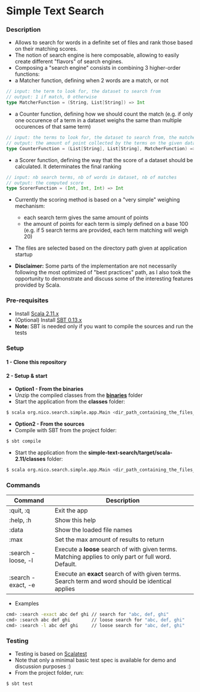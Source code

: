 # Simple Text Search

### Description
 * Allows to search for words in a definite set of files and rank those based on their matching scores.
 * The notion of search engine is here composable, allowing to easily create different "flavors" of search engines.
 * Composing a "search engine" consists in combining 3 higher-order functions:
  * a Matcher function, defining when 2 words are a match, or not
```scala
// input: the term to look for, the dataset to search from
// output: 1 if match, 0 otherwise
type MatcherFunction = (String, List[String]) => Int
```
  * a Counter function, defining how we should count the match (e.g. if only one occurence of a term in a dataset weighs the same than multiple occurences of that same term)
```scala
// input: the terms to look for, the dataset to search from, the matcher method
// output: the amount of point collected by the terms on the given dataset
type CounterFunction = (List[String], List[String], MatcherFunction) => Int
```
  * a Scorer function, defining the way that the score of a dataset should be calculated. It determinates the final ranking
```scala
// input: nb search terms, nb of words in dataset, nb of matches
// output: the computed score
type ScorerFunction = (Int, Int, Int) => Int
```  
 * Currently the scoring method is based on a "very simple" weighing mechanism:
   * each search term gives the same amount of points
   * the amount of points for each term is simply defined on a base 100 (e.g. if 5 search terms are provided, each term matching will weigh 20)
 * The files are selected based on the directory path given at application startup

 * **Disclaimer:** Some parts of the implementation are not necessarily following the most optimized of "best practices" path, as I also took the opportunity to demonstrate and discuss some of the interesting features provided by Scala. 

### Pre-requisites
 * Install [Scala 2.11.x](https://www.scala-lang.org/download/)
 * (Optional) Install [SBT 0.13.x](http://www.scala-sbt.org/download.html)
  * **Note:** SBT is needed only if you want to compile the sources and run the tests

### Setup

#### 1 - Clone this repository

#### 2 - Setup & start
 * **Option1 - From the binaries**
  * Unzip the compiled classes from the [**binaries**](https://github.com/thepotatofield/text-search/tree/master/binaries) folder   
  * Start the application from the **classes** folder:
```bash
$ scala org.nico.search.simple.app.Main <dir_path_containing_the_files_to_load_and_search_from>
```
 * **Option2 - From the sources**
  * Compile with SBT from the project folder:
```bash
$ sbt compile
```
  * Start the application from the **simple-text-search/target/scala-2.11/classes** folder:   
```bash
$ scala org.nico.search.simple.app.Main <dir_path_containing_the_files_to_load_and_search_from>
```

### Commands

| Command       | Description   |
| ------------- | ------------- |
| :quit, :q | Exit the app |
| :help, :h | Show this help |
| :data | Show the loaded file names |
| :max | Set the max amount of results to return |
| :search -loose, -l <terms> | Execute a **loose** search of with given terms. Matching applies to only part or full word. Default. |
| :search -exact, -e <terms> | Execute an **exact** search of with given terms. Search term and word should be identical applies |

 * Examples
```bash
cmd> :search -exact abc def ghi // search for "abc, def, ghi"
cmd> :search abc def ghi        // loose search for "abc, def, ghi"
cmd> :search -l abc def ghi     // loose search for "abc, def, ghi"
```

### Testing

 * Testing is based on [Scalatest](http://www.scalatest.org)
 * Note that only a minimal basic test spec is available for demo and discussion purposes :)
 * From the project folder, run:   
 ```bash
 $ sbt test
 ```
